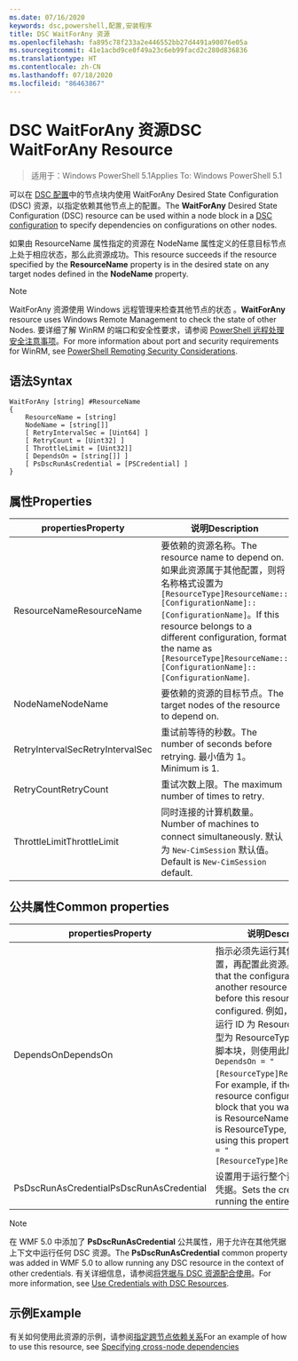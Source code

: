 ```yaml
---
ms.date: 07/16/2020
keywords: dsc,powershell,配置,安装程序
title: DSC WaitForAny 资源
ms.openlocfilehash: fa895c78f233a2e446552bb27d4491a90076e05a
ms.sourcegitcommit: 41e1acbd9ce0f49a23c6eb99facd2c280d836836
ms.translationtype: HT
ms.contentlocale: zh-CN
ms.lasthandoff: 07/18/2020
ms.locfileid: "86463867"
---
```

# <a name="dsc-waitforany-resource"></a><span data-ttu-id="8aff3-103">DSC WaitForAny 资源</span><span class="sxs-lookup"><span data-stu-id="8aff3-103">DSC WaitForAny Resource</span></span>

> <span data-ttu-id="8aff3-104">适用于：Windows PowerShell 5.1</span><span class="sxs-lookup"><span data-stu-id="8aff3-104">Applies To: Windows PowerShell 5.1</span></span>

<span data-ttu-id="8aff3-105">可以在 [DSC 配置](../../../configurations/configurations.md)中的节点块内使用 WaitForAny  Desired State Configuration (DSC) 资源，以指定依赖其他节点上的配置。</span><span class="sxs-lookup"><span data-stu-id="8aff3-105">The **WaitForAny** Desired State Configuration (DSC) resource can be used within a node block in a [DSC configuration](../../../configurations/configurations.md) to specify dependencies on configurations on other nodes.</span></span>

<span data-ttu-id="8aff3-106">如果由 ResourceName  属性指定的资源在 NodeName  属性定义的任意目标节点上处于相应状态，那么此资源成功。</span><span class="sxs-lookup"><span data-stu-id="8aff3-106">This resource succeeds if the resource specified by the **ResourceName** property is in the desired state on any target nodes defined in the **NodeName** property.</span></span>

> [!NOTE]
> <span data-ttu-id="8aff3-107">WaitForAny 资源使用 Windows 远程管理来检查其他节点的状态  。</span><span class="sxs-lookup"><span data-stu-id="8aff3-107">**WaitForAny** resource uses Windows Remote Management to check the state of other Nodes.</span></span> <span data-ttu-id="8aff3-108">要详细了解 WinRM 的端口和安全性要求，请参阅 [PowerShell 远程处理安全注意事项](/powershell/scripting/learn/remoting/winrmsecurity?view=powershell-6)。</span><span class="sxs-lookup"><span data-stu-id="8aff3-108">For more information about port and security requirements for WinRM, see [PowerShell Remoting Security Considerations](/powershell/scripting/learn/remoting/winrmsecurity?view=powershell-6).</span></span>

## <a name="syntax"></a><span data-ttu-id="8aff3-109">语法</span><span class="sxs-lookup"><span data-stu-id="8aff3-109">Syntax</span></span>

```Syntax
WaitForAny [string] #ResourceName
{
    ResourceName = [string]
    NodeName = [string[]]
    [ RetryIntervalSec = [Uint64] ]
    [ RetryCount = [Uint32] ]
    [ ThrottleLimit = [Uint32]]
    [ DependsOn = [string[]] ]
    [ PsDscRunAsCredential = [PSCredential] ]
}
```

## <a name="properties"></a><span data-ttu-id="8aff3-110">属性</span><span class="sxs-lookup"><span data-stu-id="8aff3-110">Properties</span></span>

|<span data-ttu-id="8aff3-111">properties</span><span class="sxs-lookup"><span data-stu-id="8aff3-111">Property</span></span> |<span data-ttu-id="8aff3-112">说明</span><span class="sxs-lookup"><span data-stu-id="8aff3-112">Description</span></span> |
|---|---|
|<span data-ttu-id="8aff3-113">ResourceName</span><span class="sxs-lookup"><span data-stu-id="8aff3-113">ResourceName</span></span> |<span data-ttu-id="8aff3-114">要依赖的资源名称。</span><span class="sxs-lookup"><span data-stu-id="8aff3-114">The resource name to depend on.</span></span> <span data-ttu-id="8aff3-115">如果此资源属于其他配置，则将名称格式设置为 `[ResourceType]ResourceName::[ConfigurationName]::[ConfigurationName]`。</span><span class="sxs-lookup"><span data-stu-id="8aff3-115">If this resource belongs to a different configuration, format the name as `[ResourceType]ResourceName::[ConfigurationName]::[ConfigurationName]`.</span></span> |
|<span data-ttu-id="8aff3-116">NodeName</span><span class="sxs-lookup"><span data-stu-id="8aff3-116">NodeName</span></span> |<span data-ttu-id="8aff3-117">要依赖的资源的目标节点。</span><span class="sxs-lookup"><span data-stu-id="8aff3-117">The target nodes of the resource to depend on.</span></span> |
|<span data-ttu-id="8aff3-118">RetryIntervalSec</span><span class="sxs-lookup"><span data-stu-id="8aff3-118">RetryIntervalSec</span></span> |<span data-ttu-id="8aff3-119">重试前等待的秒数。</span><span class="sxs-lookup"><span data-stu-id="8aff3-119">The number of seconds before retrying.</span></span> <span data-ttu-id="8aff3-120">最小值为 1。</span><span class="sxs-lookup"><span data-stu-id="8aff3-120">Minimum is 1.</span></span> |
|<span data-ttu-id="8aff3-121">RetryCount</span><span class="sxs-lookup"><span data-stu-id="8aff3-121">RetryCount</span></span> |<span data-ttu-id="8aff3-122">重试次数上限。</span><span class="sxs-lookup"><span data-stu-id="8aff3-122">The maximum number of times to retry.</span></span> |
|<span data-ttu-id="8aff3-123">ThrottleLimit</span><span class="sxs-lookup"><span data-stu-id="8aff3-123">ThrottleLimit</span></span> |<span data-ttu-id="8aff3-124">同时连接的计算机数量。</span><span class="sxs-lookup"><span data-stu-id="8aff3-124">Number of machines to connect simultaneously.</span></span> <span data-ttu-id="8aff3-125">默认为 `New-CimSession` 默认值。</span><span class="sxs-lookup"><span data-stu-id="8aff3-125">Default is `New-CimSession` default.</span></span> |

## <a name="common-properties"></a><span data-ttu-id="8aff3-126">公共属性</span><span class="sxs-lookup"><span data-stu-id="8aff3-126">Common properties</span></span>

|<span data-ttu-id="8aff3-127">properties</span><span class="sxs-lookup"><span data-stu-id="8aff3-127">Property</span></span> |<span data-ttu-id="8aff3-128">说明</span><span class="sxs-lookup"><span data-stu-id="8aff3-128">Description</span></span> |
|---|---|
|<span data-ttu-id="8aff3-129">DependsOn</span><span class="sxs-lookup"><span data-stu-id="8aff3-129">DependsOn</span></span> |<span data-ttu-id="8aff3-130">指示必须先运行其他资源的配置，再配置此资源。</span><span class="sxs-lookup"><span data-stu-id="8aff3-130">Indicates that the configuration of another resource must run before this resource is configured.</span></span> <span data-ttu-id="8aff3-131">例如，如果想要首先运行 ID 为 ResourceName、类型为 ResourceType 的资源配置脚本块，则使用此属性的语法为 `DependsOn = "[ResourceType]ResourceName"`。</span><span class="sxs-lookup"><span data-stu-id="8aff3-131">For example, if the ID of the resource configuration script block that you want to run first is ResourceName and its type is ResourceType, the syntax for using this property is `DependsOn = "[ResourceType]ResourceName"`.</span></span> |
|<span data-ttu-id="8aff3-132">PsDscRunAsCredential</span><span class="sxs-lookup"><span data-stu-id="8aff3-132">PsDscRunAsCredential</span></span> |<span data-ttu-id="8aff3-133">设置用于运行整个资源的身份的凭据。</span><span class="sxs-lookup"><span data-stu-id="8aff3-133">Sets the credential for running the entire resource as.</span></span> |

> [!NOTE]
> <span data-ttu-id="8aff3-134">在 WMF 5.0 中添加了 **PsDscRunAsCredential** 公共属性，用于允许在其他凭据上下文中运行任何 DSC 资源。</span><span class="sxs-lookup"><span data-stu-id="8aff3-134">The **PsDscRunAsCredential** common property was added in WMF 5.0 to allow running any DSC resource in the context of other credentials.</span></span> <span data-ttu-id="8aff3-135">有关详细信息，请参阅[将凭据与 DSC 资源配合使用](../../../configurations/runasuser.md)。</span><span class="sxs-lookup"><span data-stu-id="8aff3-135">For more information, see [Use Credentials with DSC Resources](../../../configurations/runasuser.md).</span></span>

## <a name="example"></a><span data-ttu-id="8aff3-136">示例</span><span class="sxs-lookup"><span data-stu-id="8aff3-136">Example</span></span>

<span data-ttu-id="8aff3-137">有关如何使用此资源的示例，请参阅[指定跨节点依赖关系](../../../configurations/crossNodeDependencies.md)</span><span class="sxs-lookup"><span data-stu-id="8aff3-137">For an example of how to use this resource, see [Specifying cross-node dependencies](../../../configurations/crossNodeDependencies.md)</span></span>
